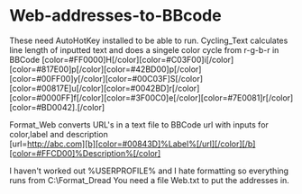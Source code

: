 # Web-addresses-to-BBcode
These need AutoHotKey installed to be able to run.
Cycling_Text calculates line length of inputted text and does a singele color cycle from r-g-b-r in BBCode
[color=#FF0000]H[/color][color=#C03F00]i[/color][color=#817E00]p[/color][color=#42BD00]p[/color][color=#00FF00]y[/color][color=#00C03F]S[/color][color=#00817E]u[/color][color=#0042BD]r[/color][color=#0000FF]f[/color][color=#3F00C0]e[/color][color=#7E0081]r[/color][color=#BD0042].[/color]

Format_Web converts URL's in a text file to BBCode url with inputs for  color,label and description  
[url=http://abc.com][b][color=#00843D]%Label%[/url][/color][/b][color=#FFCD00]%Description%[/color]

I haven't worked out %USERPROFILE% and I hate formatting so everything runs from C:\Format_Dread
You need a file Web.txt to put the addresses in.

